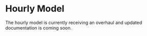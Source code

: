 # Hourly Model

The hourly model is currently receiving an overhaul and updated documentation is coming soon.